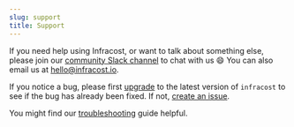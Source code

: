 ```yaml
---
slug: support
title: Support
---
```


If you need help using Infracost, or want to talk about something else, please join our [community Slack channel](https://www.infracost.io/community-chat) to chat with us 😄 You can also email us at [hello@infracost.io](mailto:hello@infracost.io).

If you notice a bug, please first [upgrade](/docs#installation) to the latest version of `infracost` to see if the bug has already been fixed. If not, [create an issue](https://github.com/infracost/infracost/issues/new/choose).

You might find our [troubleshooting](/docs/guides/troubleshooting) guide helpful.
